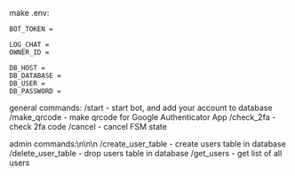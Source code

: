 make .env:
```
BOT_TOKEN = 

LOG_CHAT = 
OWNER_ID = 

DB_HOST = 
DB_DATABASE = 
DB_USER = 
DB_PASSWORD = 
```

general commands:
/start - start bot, and add your account to database
/make_qrcode - make qrcode for Google Authenticator App
/check_2fa - check 2fa code
/cancel - cancel FSM state

admin commands:\n\n\n
/create_user_table - create users table in database
/delete_user_table - drop users table in database
/get_users - get list of all users
